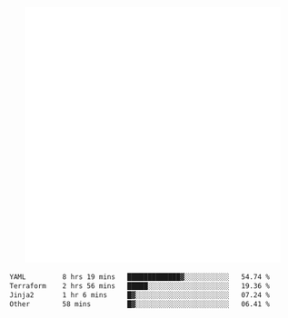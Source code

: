<div align="center">
    <a href="https://konst.fish">
        <img src="https://raw.githubusercontent.com/konstfish/konstfish/master/fish.svg" alt="Logo" width="450"/>
    </a>
</div>

<!--START_SECTION:waka-->

```text
YAML         8 hrs 19 mins   █████████████▓░░░░░░░░░░░   54.74 %
Terraform    2 hrs 56 mins   █████░░░░░░░░░░░░░░░░░░░░   19.36 %
Jinja2       1 hr 6 mins     █▓░░░░░░░░░░░░░░░░░░░░░░░   07.24 %
Other        58 mins         █▓░░░░░░░░░░░░░░░░░░░░░░░   06.41 %
```

<!--END_SECTION:waka-->
